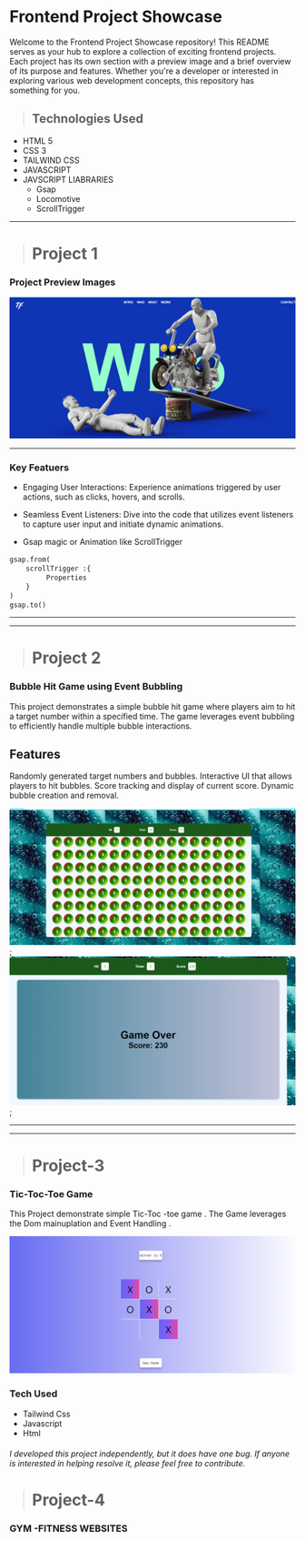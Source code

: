 # Frontend Project Showcase 

Welcome to the Frontend Project Showcase repository! This README serves as your hub to explore a collection of  exciting frontend projects. Each project has its own section with a preview image and a brief overview of its purpose and features. Whether you're a developer or interested in exploring various web development concepts, this repository has something for you.  

> ## Technologies Used 
* HTML 5
* CSS 3 
* TAILWIND CSS
* JAVASCRIPT 
* JAVSCRIPT LIABRARIES
  *  Gsap 
  *  Locomotive
  * ScrollTrigger
   

--- 
> # Project 1 
### Project Preview Images 
![image 1](./README_ASSETS/P-1.png)  

---

### Key Featuers 
 * Engaging User Interactions: Experience animations triggered    by user actions, such as clicks, hovers, and scrolls.
* Seamless Event Listeners: Dive into the code that utilizes event listeners to capture user input and initiate dynamic animations. 

*  Gsap  magic or Animation like ScrollTrigger 
``` 
gsap.from( 
    scrollTrigger :{
         Properties
    }
)
gsap.to()   
```

---
___ 

 > # Project 2  

 ### Bubble Hit Game using Event Bubbling 
 This project demonstrates a simple bubble hit game where players aim to hit a target number within a specified time. The game leverages event bubbling to efficiently handle multiple bubble interactions. 

 ## Features

Randomly generated target numbers and bubbles.
Interactive UI that allows players to hit bubbles.
Score tracking and display of current score.
Dynamic bubble creation and removal.
  
![important](./README_ASSETS/Preview-2%20.png); 
![important](./README_ASSETS/pv-2.png);

---
---
> # Project-3
### Tic-Toc-Toe Game  


This Project demonstrate simple Tic-Toc -toe game . The Game leverages the Dom mainuplation and Event Handling .  

![img](./README_ASSETS/Project-3.png) 

### Tech Used 
* Tailwind Css 
* Javascript 
* Html   

###### I developed this project independently, but it does have one bug. If anyone is interested in helping resolve it, please feel free to contribute.

> # Project-4 
 
 ### GYM -FITNESS WEBSITES